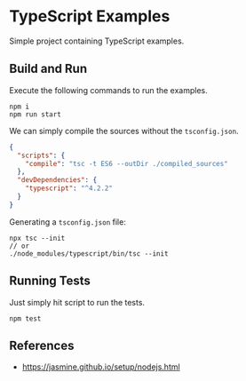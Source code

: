# TypeScript Examples

Simple project containing TypeScript examples.


## Build and Run
Execute the following commands to run the examples.

```
npm i 
npm run start
```

We can simply compile the sources without the `tsconfig.json`.

```json
{
  "scripts": {
    "compile": "tsc -t ES6 --outDir ./compiled_sources"
  },
  "devDependencies": {
    "typescript": "^4.2.2"
  }
}
```

Generating a `tsconfig.json` file:

```
npx tsc --init 
// or 
./node_modules/typescript/bin/tsc --init
```

## Running Tests
Just simply hit script to run the tests.

```
npm test
```

## References

* https://jasmine.github.io/setup/nodejs.html
